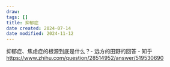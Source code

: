 ```yaml
---
draw:
tags: []
title: 抑郁症
date created: 2024-07-14
date modified: 2024-11-12
---
```


抑郁症、焦虑症的根源到底是什么？- 远方的田野的回答 - 知乎  
https://www.zhihu.com/question/28514952/answer/519530690
